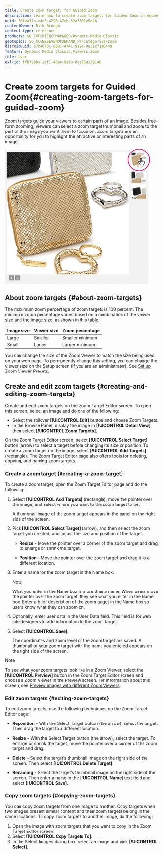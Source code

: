 ```yaml
---
title: Create zoom targets for Guided Zoom
description: Learn how to create zoom targets for Guided Zoom in Adobe Dynamic Media Classic.
uuid: 501ea37b-adc5-4290-87eb-52a3501e5d26
contentOwner: Rick Brough
content-type: reference
products: SG_EXPERIENCEMANAGER/Dynamic-Media-Classic
geptopics: SG_SCENESEVENONDEMAND_PK/categories/zoom
discoiquuid: e7b4673c-8681-4741-912e-9a31cf106449
feature: Dynamic Media Classic,Viewers,Zoom
role: User
exl-id: ffb799ba-1cf1-48e0-91a8-dea758139140
---
```

# Create zoom targets for Guided Zoom{#creating-zoom-targets-for-guided-zoom}

Zoom targets guide your viewers to certain parts of an image. Besides free-form zooming, viewers can select a zoom target thumbnail and zoom to the part of the image you want them to focus on. Zoom targets are an opportunity for you to highlight the attractive or interesting parts of an image.

![Create zoom targets for Guided Zoom](/help/assets/zo_guided_zoom.png)

## About zoom targets {#about-zoom-targets}

The maximum zoom percentage of zoom targets is 100 percent. The minimum zoom percentage varies based on a combination of the viewer size and the image size, as shown in this table:

| Image size | Viewer size | Zoom percentage |
| --- | --- | --- |
| Large | Smaller | Smaller minimum |
| Small | Larger | Larger minimum |

You can change the size of the Zoom Viewer to match the size being used on your web page. To permanently change this setting, you can change the viewer size on the Setup screen (if you are an administrator). See [Set up Zoom Viewer Presets](setting-zoom-viewer-presets.md#setting_up_zoom_viewer_presets).

## Create and edit zoom targets {#creating-and-editing-zoom-targets}

Create and edit zoom targets on the Zoom Target Editor screen. To open this screen, select an image and do one of the following:

* Select the rollover **[!UICONTROL Edit]** button and choose Zoom Targets.
* In the Browse Panel, display the image in **[!UICONTROL Detail View]**, then select **[!UICONTROL Zoom Targets]**.

On the Zoom Target Editor screen, select **[!UICONTROL Select Target]** button (arrow) to select a target before changing its size or position. To create a zoom target on the image, select **[!UICONTROL Add Targets]** (rectangle). The Zoom Target Editor page also offers tools for deleting, copying, and naming zoom targets.

### Create a zoom target {#creating-a-zoom-target}

To create a zoom target, open the Zoom Target Editor page and do the following:

1. Select **[!UICONTROL Add Targets]** (rectangle), move the pointer over the image, and select where you want to the zoom target to be.

   A thumbnail image of the zoom target appears in the panel on the right side of the screen.

1. Pick **[!UICONTROL Select Target]** (arrow), and then select the zoom target you created, and adjust the size and position of the target.

    * **Resize** - Move the pointer over a corner of the zoom target and drag to enlarge or shrink the target.

    * **Position** -  Move the pointer over the zoom target and drag it to a different location.

1. Enter a name for the zoom target in the Name box.

   >[!NOTE]
   >
   >What you enter in the Name box is more than a name. When users move the pointer over the zoom target, they see what you enter in the Name box. Enter a brief description of the zoom target in the Name box so users know what they can zoom on.

1. Optionally, enter user data in the User Data field. This field is for web site designers to add information to the zoom target.
1. Select **[!UICONTROL Save]**.

   The coordinates and zoom level of the zoom target are saved. A thumbnail of your zoom target with the name you entered appears on the right side of the screen.

>[!NOTE]
>
>To see what your zoom targets look like in a Zoom Viewer, select the **[!UICONTROL Preview]** button in the Zoom Target Editor screen and choose a Zoom Viewer in the Preview screen. For information about this screen, see [Preview images with different Zoom Viewers](previewing-image-assets-different-zoom.md#previewing_image_assets_with_different_zoom_viewers).

### Edit zoom targets {#editing-zoom-targets}

To edit zoom targets, use the following techniques on the Zoom Target Editor page:

* **Reposition** - With the Select Target button (the arrow), select the target. Then drag the target to a different location.

* **Resize** - With the Select Target button (the arrow), select the target. To enlarge or shrink the target, move the pointer over a corner of the zoom target and drag.

* **Delete** - Select the target’s thumbnail image on the right side of the screen. Then select **[!UICONTROL Delete Target]**.

* **Renaming** - Select the target’s thumbnail image on the right side of the screen. Then enter a name in the **[!UICONTROL Name]** text field and select **[!UICONTROL Save]**.

### Copy zoom targets {#copying-zoom-targets}

You can copy zoom targets from one image to another. Copy targets when two images present similar content and their zoom targets belong in the same locations. To copy zoom targets to another image, do the following:

1. Open the image with zoom targets that you want to copy in the Zoom Target Editor screen.
1. Select **[!UICONTROL Copy Targets To]**.
1. In the Select Images dialog box, select an image and pick **[!UICONTROL Select]**.
